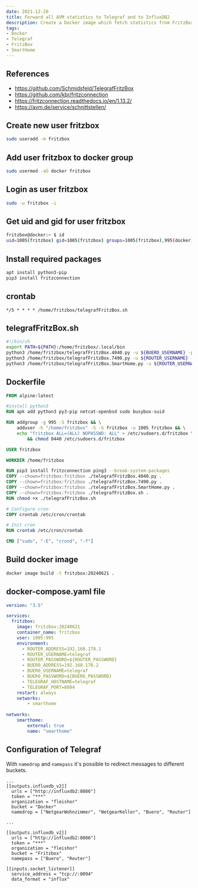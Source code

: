 ```yaml
---
date: 2021-12-28
title: Forward all AVM statistics to Telegraf and to InfluxDB2
description: Create a Docker image which fetch statistics from FritzBox and send them to Telegraf and to InfluxDB2
tags: 
- Docker
- Telegraf
- FritzBox
- SmartHome
---
```


## References

- <https://github.com/Schmidsfeld/TelegrafFritzBox>
- <https://github.com/kbr/fritzconnection>
- <https://fritzconnection.readthedocs.io/en/1.13.2/>
- <https://avm.de/service/schnittstellen/>

## Create new user fritzbox

~~~bash
sudo useradd -m fritzbox
~~~

## Add user fritzbox to docker group

~~~bash
sudo usermod -aG docker fritzbox
~~~

## Login as user fritzbox

~~~bash
sudo -u fritzbox -i
~~~

## Get uid and gid for user fritzbox

~~~bash
fritzbox@docker:~ $ id
uid=1005(fritzbox) gid=1005(fritzbox) groups=1005(fritzbox),995(docker)
~~~

## Install required packages

~~~bash
apt install python3-pip
pip3 install fritzconnection
~~~

## crontab
<!-- https://raw.githubusercontent.com/fleishor/MyDevelopment/master/fritzbox2telegraf/crontab -->
~~~crontab
*/5 * * * * /home/fritzbox/telegrafFritzBox.sh
~~~

## telegrafFritzBox.sh

<!-- https://raw.githubusercontent.com/fleishor/MyDevelopment/master/fritzbox2telegraf/telegrafFritzBox.sh -->
~~~bash
#!/bin/sh
export PATH=${PATH}:/home/fritzbox/.local/bin
python3 /home/fritzbox/telegrafFritzBox.4040.py -u ${BUERO_USERNAME} -p ${BUERO_PASSWORD} -i ${BUERO_ADDRESS} | nc -q 1 ${TELEGRAF_HOSTNAME} ${TELEGRAF_PORT}
python3 /home/fritzbox/telegrafFritzBox.7490.py -u ${ROUTER_USERNAME} -p ${ROUTER_PASSWORD} -i ${ROUTER_ADDRESS} | nc -q 1 ${TELEGRAF_HOSTNAME} ${TELEGRAF_PORT}
python3 /home/fritzbox/telegrafFritzBox.SmartHome.py -u ${ROUTER_USERNAME} -p ${ROUTER_PASSWORD} -i ${ROUTER_ADDRESS} | nc -q 1 ${TELEGRAF_HOSTNAME} ${TELEGRAF_PORT}
~~~

## Dockerfile

<!-- https://raw.githubusercontent.com/fleishor/MyDevelopment/master/fritzbox2telegraf/Dockerfile -->
~~~dockerfile
FROM alpine:latest

#install python3
RUN apk add python3 py3-pip netcat-openbsd sudo busybox-suid

RUN addgroup -g 995 -S fritzbox && \
    adduser -h "/home/fritzbox" -S -G fritzbox -u 1005 fritzbox && \
    echo "fritzbox ALL=(ALL) NOPASSWD: ALL" > /etc/sudoers.d/fritzbox \
        && chmod 0440 /etc/sudoers.d/fritzbox

USER fritzbox

WORKDIR /home/fritzbox

RUN pip3 install fritzconnection ping3 --break-system-packages
COPY --chown=fritzbox:fritzbox ./telegrafFritzBox.4040.py .
COPY --chown=fritzbox:fritzbox ./telegrafFritzBox.7490.py .
COPY --chown=fritzbox:fritzbox ./telegrafFritzBox.SmartHome.py .
COPY --chown=fritzbox:fritzbox ./telegrafFritzBox.sh .
RUN chmod +x ./telegrafFritzBox.sh

# Configure cron
COPY crontab /etc/cron/crontab

# Init cron
RUN crontab /etc/cron/crontab

CMD ["sudo", "-E", "crond", "-f"]
~~~

## Build docker image

~~~bash
docker image build -t fritzbox:20240621 .
~~~

## docker-compose.yaml file

<!-- https://raw.githubusercontent.com/fleishor/MyDevelopment/master/fritzbox2telegraf/docker-compose.yml -->
~~~yaml
version: "3.5"

services:
  fritzbox:
    image: fritzbox:20240621
    container_name: fritzbox
    user: 1005:995
    environment:
      - ROUTER_ADDRESS=192.168.178.1
      - ROUTER_USERNAME=telegraf
      - ROUTER_PASSWORD=${ROUTER_PASSWORD}
      - BUERO_ADDRESS=192.168.178.2
      - BUERO_USERNAME=telegraf
      - BUERO_PASSWORD=${BUERO_PASSWORD}
      - TELEGRAF_HOSTNAME=telegraf
      - TELEGRAF_PORT=8094
    restart: always
    networks:
        - smarthome
        
networks:
    smarthome:
        external: true
        name: "smarthome"
~~~

## Configuration of Telegraf

With ```namedrop``` and ```namepass``` it's possible to redirect messages to different buckets.

~~~
...
[[outputs.influxdb_v2]]
  urls = ["http://influxdb2:8086"]
  token = "***"
  organization = "fleishor"
  bucket = "Docker"
  namedrop = ["NetgearWohnzimmer", "NetgearKeller", "Buero", "Router"]

...

[[outputs.influxdb_v2]]
  urls = ["http://influxdb2:8086"]
  token = "***"
  organization = "fleishor"
  bucket = "Fritzbox"
  namepass = ["Buero", "Router"]

[[inputs.socket_listener]]
  service_address = "tcp://:8094"
  data_format = "influx"
~~~
